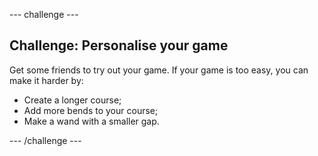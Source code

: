 --- challenge ---
## Challenge: Personalise your game
Get some friends to try out your game. If your game is too easy, you can make it harder by:

+ Create a longer course;
+ Add more bends to your course;
+ Make a wand with a smaller gap.


--- /challenge ---